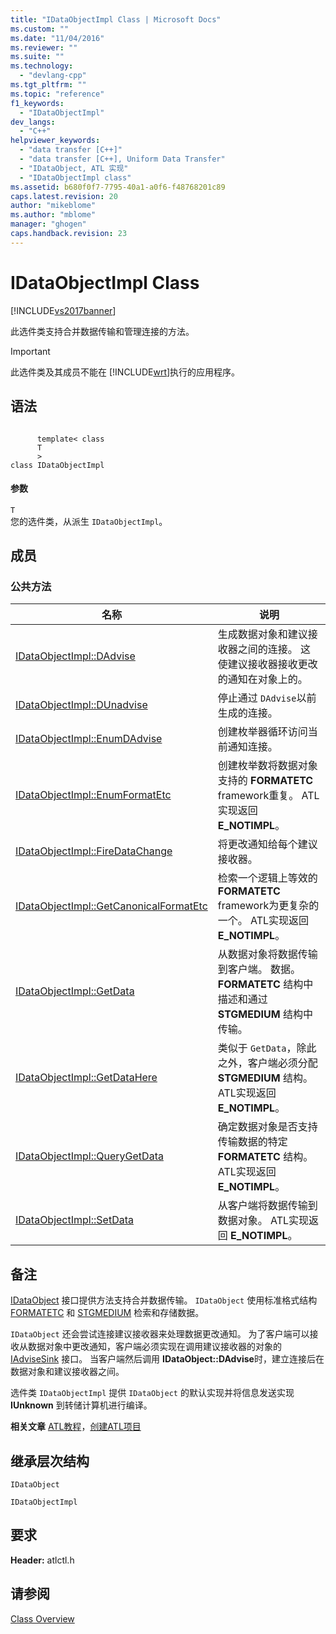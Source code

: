 ```yaml
---
title: "IDataObjectImpl Class | Microsoft Docs"
ms.custom: ""
ms.date: "11/04/2016"
ms.reviewer: ""
ms.suite: ""
ms.technology: 
  - "devlang-cpp"
ms.tgt_pltfrm: ""
ms.topic: "reference"
f1_keywords: 
  - "IDataObjectImpl"
dev_langs: 
  - "C++"
helpviewer_keywords: 
  - "data transfer [C++]"
  - "data transfer [C++], Uniform Data Transfer"
  - "IDataObject, ATL 实现"
  - "IDataObjectImpl class"
ms.assetid: b680f0f7-7795-40a1-a0f6-f48768201c89
caps.latest.revision: 20
author: "mikeblome"
ms.author: "mblome"
manager: "ghogen"
caps.handback.revision: 23
---
```

# IDataObjectImpl Class
[!INCLUDE[vs2017banner](../../assembler/inline/includes/vs2017banner.md)]

此选件类支持合并数据传输和管理连接的方法。  
  
> [!IMPORTANT]
>  此选件类及其成员不能在 [!INCLUDE[wrt](../../atl/reference/includes/wrt_md.md)]执行的应用程序。  
  
## 语法  
  
```  
  
      template< class   
      T  
      >  
class IDataObjectImpl  
```  
  
#### 参数  
 `T`  
 您的选件类，从派生 `IDataObjectImpl`。  
  
## 成员  
  
### 公共方法  
  
|名称|说明|  
|--------|--------|  
|[IDataObjectImpl::DAdvise](../Topic/IDataObjectImpl::DAdvise.md)|生成数据对象和建议接收器之间的连接。  这使建议接收器接收更改的通知在对象上的。|  
|[IDataObjectImpl::DUnadvise](../Topic/IDataObjectImpl::DUnadvise.md)|停止通过 `DAdvise`以前生成的连接。|  
|[IDataObjectImpl::EnumDAdvise](../Topic/IDataObjectImpl::EnumDAdvise.md)|创建枚举器循环访问当前通知连接。|  
|[IDataObjectImpl::EnumFormatEtc](../Topic/IDataObjectImpl::EnumFormatEtc.md)|创建枚举数将数据对象支持的 **FORMATETC** framework重复。  ATL实现返回 **E\_NOTIMPL**。|  
|[IDataObjectImpl::FireDataChange](../Topic/IDataObjectImpl::FireDataChange.md)|将更改通知给每个建议接收器。|  
|[IDataObjectImpl::GetCanonicalFormatEtc](../Topic/IDataObjectImpl::GetCanonicalFormatEtc.md)|检索一个逻辑上等效的 **FORMATETC** framework为更复杂的一个。  ATL实现返回 **E\_NOTIMPL**。|  
|[IDataObjectImpl::GetData](../Topic/IDataObjectImpl::GetData.md)|从数据对象将数据传输到客户端。  数据。**FORMATETC** 结构中描述和通过 **STGMEDIUM** 结构中传输。|  
|[IDataObjectImpl::GetDataHere](../Topic/IDataObjectImpl::GetDataHere.md)|类似于 `GetData`，除此之外，客户端必须分配 **STGMEDIUM** 结构。  ATL实现返回 **E\_NOTIMPL**。|  
|[IDataObjectImpl::QueryGetData](../Topic/IDataObjectImpl::QueryGetData.md)|确定数据对象是否支持传输数据的特定 **FORMATETC** 结构。  ATL实现返回 **E\_NOTIMPL**。|  
|[IDataObjectImpl::SetData](../Topic/IDataObjectImpl::SetData.md)|从客户端将数据传输到数据对象。  ATL实现返回 **E\_NOTIMPL**。|  
  
## 备注  
 [IDataObject](http://msdn.microsoft.com/library/windows/desktop/ms688421) 接口提供方法支持合并数据传输。  `IDataObject` 使用标准格式结构 [FORMATETC](http://msdn.microsoft.com/library/windows/desktop/ms682177) 和 [STGMEDIUM](http://msdn.microsoft.com/library/windows/desktop/ms683812) 检索和存储数据。  
  
 `IDataObject` 还会尝试连接建议接收器来处理数据更改通知。  为了客户端可以接收从数据对象中更改通知，客户端必须实现在调用建议接收器的对象的 [IAdviseSink](http://msdn.microsoft.com/library/windows/desktop/ms692513) 接口。  当客户端然后调用 **IDataObject::DAdvise**时，建立连接后在数据对象和建议接收器之间。  
  
 选件类 `IDataObjectImpl` 提供 `IDataObject` 的默认实现并将信息发送实现 **IUnknown** 到转储计算机进行编译。  
  
 **相关文章** [ATL教程](../../atl/active-template-library-atl-tutorial.md)，[创建ATL项目](../../atl/reference/creating-an-atl-project.md)  
  
## 继承层次结构  
 `IDataObject`  
  
 `IDataObjectImpl`  
  
## 要求  
 **Header:** atlctl.h  
  
## 请参阅  
 [Class Overview](../../atl/atl-class-overview.md)